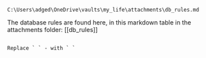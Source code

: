 

`C:\Users\adged\OneDrive\vaults\my_life\attachments\db_rules.md`

The database rules are found here, in this markdown table in the attachments folder: 
[[db_rules]]



```txt

Replace ` ` - with ` `

```